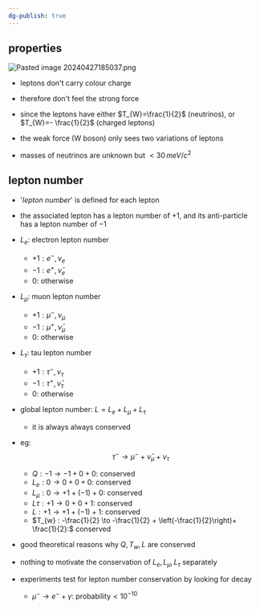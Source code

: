 ```yaml
---
dg-publish: true
---
```


## properties
![Pasted image 20240427185037.png](/img/user/pics/Pasted%20image%2020240427185037.png)
- leptons don't carry colour charge
- therefore don't feel the strong force

- since the leptons have either $T_{W}=\frac{1}{2}$ (neutrinos), or $T_{W}=- \frac{1}{2}$ (charged leptons)
- the weak force (W boson) only sees two variations of leptons

- masses of neutrinos are unknown but $< 30\,meV/c^{2}$
## lepton number
- '*lepton number*' is defined for each lepton
- the associated lepton has a lepton number of $+1$, and its anti-particle has a lepton number of $-1$

- $L_{e}:$ electron lepton number
	- $+1: e^{-}, \nu_{e}$ 
	- $-1: e^{+}, \bar{\nu}_{e}$
	- $0:$ otherwise
- $L_{\mu}:$ muon lepton number
	- $+1: \mu^{-}, \nu_{\mu}$ 
	- $-1: \mu^{+}, \bar{\nu}_{\mu}$
	- $0:$ otherwise
- $L_{\tau}:$ tau lepton number
	- $+1: \tau^{-}, \nu_{\tau}$ 
	- $-1: \tau^{+}, \bar{\nu}_{\tau}$
	- $0:$ otherwise

- global lepton number: $L = L_{e}+L_{\mu}+L_{\tau}$
	- it is always always conserved

- eg: 
$$\tau^{-}\to \mu^{-}+ \bar\nu_{\mu}+\nu_\tau$$
	- $Q: -1 \to -1 + 0 + 0:$ conserved
	- $L_{e}: 0 \to 0 + 0 + 0:$ conserved
	- $L_{\mu}: 0 \to +1 + (-1) + 0:$ conserved
	- $L\tau : +1 \to 0 + 0 + 1:$ conserved
	- $L: +1 \to +1 + (-1) + 1:$ conserved
	- $T_{w} : -\frac{1}{2} \to -\frac{1}{2} + \left(-\frac{1}{2}\right)+ \frac{1}{2}:$ conserved

- good theoretical reasons why $Q, T_{w}, L$ are conserved
- nothing to motivate the conservation of $L_{e}, L_{\mu}, L_{\tau}$ separately
 
- experiments test for lepton number conservation by looking for decay
	- $\mu^{-} \to e^{-}+\gamma:$ probability$<10^{-10}$
